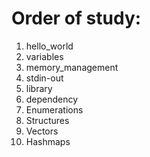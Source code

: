# Order of study:

1. hello_world
2. variables
3. memory_management
4. stdin-out
5. library
6. dependency
7. Enumerations
8. Structures
9. Vectors
10. Hashmaps
